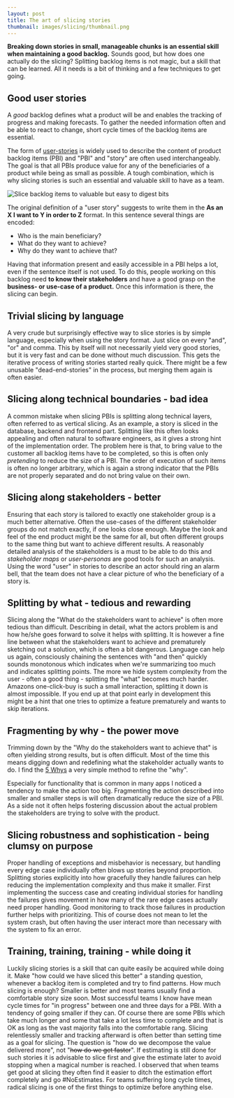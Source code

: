 ```yaml
---
layout: post
title: The art of slicing stories
thumbnail: images/slicing/thumbnail.png
---
```


**Breaking down stories in small, manageable chunks is an essential skill when maintaining a good backlog.** Sounds good, but how does one actually do the slicing? Splitting backlog items is not magic, but a skill that can be learned. All it needs is a bit of thinking and a few techniques to get going. 

## Good user stories

A *good* backlog defines what a product will be and enables the tracking of progress and making forecasts. To gather the needed information often and be able to react to change, short cycle times of the backlog items are essential.

The form of [user-stories](https://www.mountaingoatsoftware.com/agile/user-stories) is widely used to describe the content of product backlog items (PBI) and "PBI" and "story" are often used interchangeably. 
The goal is that all PBIs produce value for any of the beneficiaries of a product while being as small as possible. A tough combination, which is why slicing stories is such an essential and valuable skill to have as a team. 

![Slice backlog items to valuable but easy to digest bits]({{site.baseurl}}/images/slicing/slicing-apples.png)

The original definition of a "user story" suggests to write them in the **As an X I want to Y in order to Z** format. In this sentence several things are encoded:

* Who is the main beneficiary?
* What do they want to achieve?
* Why do they want to achieve that?

Having that information present and easily accessible in a PBI helps a lot, even if the sentence itself is not used. To do this, people working on this backlog need **to know their stakeholders** and have a good grasp on the **business- or use-case of a product.** Once this information is there, the slicing can begin. 

## Trivial slicing by language

A very crude but surprisingly effective way to slice stories is by simple language, especially when using the story format. Just slice on every "and", "or" and comma. This by itself will not necessarily yield very good stories, but it is very fast and can be done without much discussion. This gets the iterative process of writing stories started really quick. There might be a few unusable "dead-end-stories" in the process, but merging them again is often easier.

## Slicing along technical boundaries - bad idea

A common mistake when slicing PBIs is splitting along technical layers, often referred to as vertical slicing. As an example, a story is sliced in the database, backend and frontend part. Splitting like this often looks appealing and often natural to software engineers, as it gives a strong hint of the implementation order. The problem here is that, to bring value to the customer all backlog items have to be completed, so this is often only *pretending* to reduce the size of a PBI. The order of execution of such items is often no longer arbitrary, which is again a strong indicator that the PBIs are not properly separated and do not bring value on their own. 

## Slicing along stakeholders - better

Ensuring that each story is tailored to exactly one stakeholder group is a much better alternative. Often the use-cases of the different stakeholder groups do not match exactly, if one looks close enough. Maybe the look and feel of the end product might be the same for all, but often different groups to the same thing but want to achieve different results. 
A reasonably detailed analysis of the stakeholders is a must to be able to do this and *stakeholder maps* or *user-personas* are good tools for such an analysis.
Using the word "user" in stories to describe an actor should ring an alarm bell, that the team does not have a clear picture of who the beneficiary of a story is. 

## Splitting by what - tedious and rewarding

Slicing along the "What do the stakeholders want to achieve" is often more tedious than difficult. Describing in detail, what the actors problem is and how he/she goes forward to solve it helps with splitting. It is however a fine line between what the stakeholders want to achieve and prematurely sketching out a solution, which is often a bit dangerous. 
Language can help us again, consciously chaining the sentences with "and then" quickly sounds monotonous which indicates when we're summarizing too much and indicates splitting points. 
The more we hide system complexity from the user - often a good thing - splitting the "what" becomes much harder. Amazons one-click-buy is such a small interaction, splitting it down is almost impossible. If you end up at that point early in development this might be a hint that one tries to optimize a feature prematurely and wants to skip iterations.

## Fragmenting by why - the power move

Trimming down by the "Why do the stakeholders want to achieve that" is often yielding strong results, but is often difficult. Most of the time this means digging down and redefining what the stakeholder actually wants to do. I find the [5 Whys](https://en.wikipedia.org/wiki/Five_whys) a very simple method to refine the "why".

Especially for functionality that is common in many apps I noticed a tendency to make the action too big. Fragmenting the action described into smaller and smaller steps is will often dramatically reduce the size of a PBI. As a side not it often helps fostering discussion about the actual problem the stakeholders are trying to solve with the product. 


## Slicing robustness and sophistication - being clumsy on purpose

Proper handling of exceptions and misbehavior is necessary, but handling every edge case individually often blows up stories beyond proportion. Splitting stories explicitly into how gracefully they handle failures can help reducing the implementation complexity and thus make it smaller. 
First implementing the success case and creating individual stories for handling the failures gives movement in how many of the rare edge cases actually need proper handling. Good monitoring to track those failures in production further helps with prioritizing. This of course does not mean to let the system crash, but often having the user interact more than necessary with the system to fix an error. 

## Training, training, training - while doing it

Luckily slicing stories is a skill that can quite easily be acquired while doing it. Make "how could we have sliced this better" a standing question, whenever a backlog item is completed and try to find patterns. 
How much slicing is enough? Smaller is better and most teams usually find a comfortable story size soon. Most successful teams I know have mean cycle times for "in progress" between one and three days for a PBI. With a tendency of going smaller if they can. 
Of course there are some PBIs which take much longer and some that take a lot less time to complete and that is OK as long as the vast majority falls into the comfortable rang. 
Slicing relentlessly smaller and tracking afterward is often better than setting time as a goal for slicing. The question is "how do we decompose the value delivered more", not "~~how do we get faster~~". 
If estimating is still done for such stories it is advisable to slice first and give the estimate later to avoid stopping when a magical number is reached. I observed that when teams get good at slicing they often find it easier to ditch the estimation effort completely and go #NoEstimates. 
For teams suffering long cycle times, radical slicing is one of the first things to optimize before anything else. 

